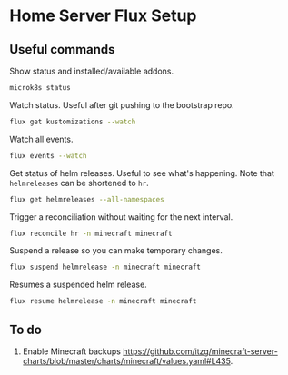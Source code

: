 # Home Server Flux Setup

## Useful commands

Show status and installed/available addons.
```bash
microk8s status
```

Watch status. Useful after git pushing to the bootstrap repo.
```bash
flux get kustomizations --watch
```

Watch all events.
```bash
flux events --watch
```

Get status of helm releases. Useful to see what's happening. Note that `helmreleases` can be shortened to `hr`.
```bash
flux get helmreleases --all-namespaces
```

Trigger a reconciliation without waiting for the next interval.
```bash
flux reconcile hr -n minecraft minecraft
```

Suspend a release so you can make temporary changes.
```bash
flux suspend helmrelease -n minecraft minecraft
```

Resumes a suspended helm release.
```bash
flux resume helmrelease -n minecraft minecraft
```

## To do

1. Enable Minecraft backups
   https://github.com/itzg/minecraft-server-charts/blob/master/charts/minecraft/values.yaml#L435.
